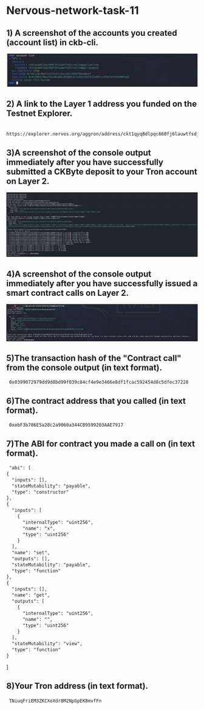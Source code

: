 # Nervous-network-task-11



## 1) A screenshot of the accounts you created (account list) in ckb-cli.
      
   ![alt text](https://github.com/TanishqDsharma/Nervous-network-task-11/blob/main/task11.2.png)

## 2) A link to the Layer 1 address you funded on the Testnet Explorer. 
      
      https://explorer.nervos.org/aggron/address/ckt1qyq8dlpqc660fj6lauwtfsdjcvunlrwgqslsqupaej

## 3)A screenshot of the console output immediately after you have successfully submitted a CKByte deposit to your Tron account on Layer 2.

   ![alt text](https://github.com/TanishqDsharma/Nervous-network-task-11/blob/main/task11.png)
     
## 4)A screenshot of the console output immediately after you have successfully issued a smart contract calls on Layer 2.

   ![alt text](https://github.com/TanishqDsharma/Nervous-network-task-11/blob/main/TASK11.3.png)

## 5)The transaction hash of the "Contract call" from the console output (in text format).
       
   
     0x0399072979dd9d8bd99f039c84cf4e9e3466e8df1fcac592454d8c5dfec37228


## 6)The contract address that you called (in text format).
     
     0xebF3b786E5a28c2a9060a344CB9599203AAE7917


## 7)The ABI for contract you made a call on (in text format).

     "abi": [
    {
      "inputs": [],
      "stateMutability": "payable",
      "type": "constructor"
    },
    {
      "inputs": [
        {
          "internalType": "uint256",
          "name": "x",
          "type": "uint256"
        }
      ],
      "name": "set",
      "outputs": [],
      "stateMutability": "payable",
      "type": "function"
    },
    {
      "inputs": [],
      "name": "get",
      "outputs": [
        {
          "internalType": "uint256",
          "name": "",
          "type": "uint256"
        }
      ],
      "stateMutability": "view",
      "type": "function"
    }
  ]
     


## 8)Your Tron address (in text format).
     
     
     TNiuqFriEM3ZKCXoXdr8M2NpGpEK8mvfFn
     

    
